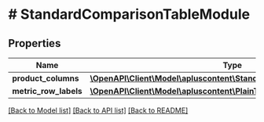 # # StandardComparisonTableModule

## Properties

Name | Type | Description | Notes
------------ | ------------- | ------------- | -------------
**product_columns** | [**\OpenAPI\Client\Model\apluscontent\StandardComparisonProductBlock[]**](StandardComparisonProductBlock.md) |  | [optional]
**metric_row_labels** | [**\OpenAPI\Client\Model\apluscontent\PlainTextItem[]**](PlainTextItem.md) |  | [optional]

[[Back to Model list]](../../README.md#models) [[Back to API list]](../../README.md#endpoints) [[Back to README]](../../README.md)
